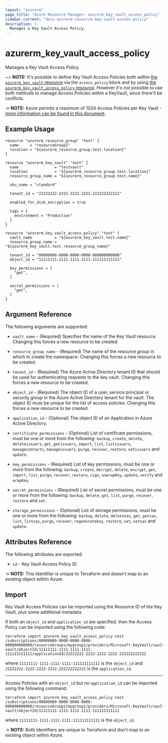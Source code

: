 ```yaml
---
layout: "azurerm"
page_title: "Azure Resource Manager: azurerm_key_vault_access_policy"
sidebar_current: "docs-azurerm-resource-key-vault-access-policy"
description: |-
  Manages a Key Vault Access Policy.
---
```


# azurerm_key_vault_access_policy

Manages a Key Vault Access Policy.

~> **NOTE:** It's possible to define Key Vault Access Policies both within [the `azurerm_key_vault` resource](key_vault.html) via the `access_policy` block and by using [the `azurerm_key_vault_access_policy` resource](key_vault_access_policy.html). However it's not possible to use both methods to manage Access Policies within a KeyVault, since there'll be conflicts.

-> **NOTE:** Azure permits a maximum of 1024 Access Policies per Key Vault - [more information can be found in this document](https://docs.microsoft.com/en-us/azure/key-vault/key-vault-secure-your-key-vault#data-plane-access-control).

## Example Usage

```hcl
resource "azurerm_resource_group" "test" {
  name     = "resourceGroup1"
  location = "${azurerm_resource_group.test.location}"
}

resource "azurerm_key_vault" "test" {
  name                = "testvault"
  location            = "${azurerm_resource_group.test.location}"
  resource_group_name = "${azurerm_resource_group.test.name}"

  sku_name = "standard"

  tenant_id = "22222222-2222-2222-2222-222222222222"

  enabled_for_disk_encryption = true

  tags = {
    environment = "Production"
  }
}

resource "azurerm_key_vault_access_policy" "test" {
  vault_name          = "${azurerm_key_vault.test.name}"
  resource_group_name = "${azurerm_key_vault.test.resource_group_name}"

  tenant_id = "00000000-0000-0000-0000-000000000000"
  object_id = "11111111-1111-1111-1111-111111111111"

  key_permissions = [
    "get",
  ]

  secret_permissions = [
    "get",
  ]
}
```

## Argument Reference

The following arguments are supported:

* `vault_name` - (Required) Specifies the name of the Key Vault resource. Changing this
    forces a new resource to be created.

* `resource_group_name` - (Required) The name of the resource group in which to
    create the namespace. Changing this forces a new resource to be created.

* `tenant_id` - (Required) The Azure Active Directory tenant ID that should be used
    for authenticating requests to the key vault. Changing this forces a new resource 
    to be created.

* `object_id` - (Required) The object ID of a user, service principal or security
    group in the Azure Active Directory tenant for the vault. The object ID must
    be unique for the list of access policies. Changing this forces a new resource 
    to be created.

* `application_id` - (Optional) The object ID of an Application in Azure Active Directory.

* `certificate_permissions` - (Optional) List of certificate permissions, must be one or more from
    the following: `backup`, `create`, `delete`, `deleteissuers`, `get`, `getissuers`, `import`, `list`, `listissuers`, 
    `managecontacts`, `manageissuers`, `purge`, `recover`, `restore`, `setissuers` and `update`.

* `key_permissions` - (Required) List of key permissions, must be one or more from
    the following: `backup`, `create`, `decrypt`, `delete`, `encrypt`, `get`, `import`, `list`, `purge`, 
    `recover`, `restore`, `sign`, `unwrapKey`, `update`, `verify` and `wrapKey`.

* `secret_permissions` - (Required) List of secret permissions, must be one or more
    from the following: `backup`, `delete`, `get`, `list`, `purge`, `recover`, `restore` and `set`.

* `storage_permissions` - (Optional) List of storage permissions, must be one or more from the following: `backup`, `delete`, `deletesas`, `get`, `getsas`, `list`, `listsas`, `purge`, `recover`, `regeneratekey`, `restore`, `set`, `setsas` and `update`.

## Attributes Reference

The following attributes are exported:

* `id` - Key Vault Access Policy ID.

-> **NOTE:** This Identifier is unique to Terraform and doesn't map to an existing object within Azure.

## Import

Key Vault Access Policies can be imported using the Resource ID of the Key Vault, plus some additional metadata.

If both an `object_id` and `application_id` are specified, then the Access Policy can be imported using the following code:

```shell
terraform import azurerm_key_vault_access_policy.test /subscriptions/00000000-0000-0000-0000-000000000000/resourceGroups/mygroup1/providers/Microsoft.KeyVault/vaults/test-vault/objectId/11111111-1111-1111-1111-111111111111/applicationId/22222222-2222-2222-2222-222222222222
```

where `11111111-1111-1111-1111-111111111111` is the `object_id` and `22222222-2222-2222-2222-222222222222` is the `application_id`.

---

Access Policies with an `object_id` but no `application_id` can be imported using the following command:

```shell
terraform import azurerm_key_vault_access_policy.test /subscriptions/00000000-0000-0000-0000-000000000000/resourceGroups/mygroup1/providers/Microsoft.KeyVault/vaults/test-vault/objectId/11111111-1111-1111-1111-111111111111
```

where `11111111-1111-1111-1111-111111111111` is the `object_id`.

-> **NOTE:** Both Identifiers are unique to Terraform and don't map to an existing object within Azure.
